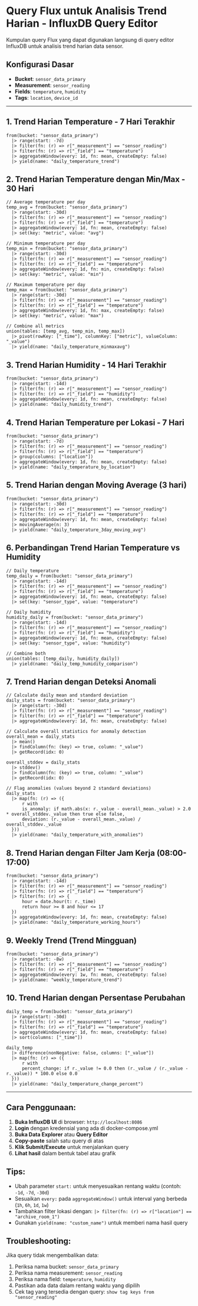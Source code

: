 # Query Flux untuk Analisis Trend Harian - InfluxDB Query Editor

Kumpulan query Flux yang dapat digunakan langsung di query editor InfluxDB untuk analisis trend harian data sensor.

## Konfigurasi Dasar
- **Bucket**: `sensor_data_primary`
- **Measurement**: `sensor_reading`
- **Fields**: `temperature`, `humidity`
- **Tags**: `location`, `device_id`

---

## 1. Trend Harian Temperature - 7 Hari Terakhir

```flux
from(bucket: "sensor_data_primary")
  |> range(start: -7d)
  |> filter(fn: (r) => r["_measurement"] == "sensor_reading")
  |> filter(fn: (r) => r["_field"] == "temperature")
  |> aggregateWindow(every: 1d, fn: mean, createEmpty: false)
  |> yield(name: "daily_temperature_trend")
```

## 2. Trend Harian Temperature dengan Min/Max - 30 Hari

```flux
// Average temperature per day
temp_avg = from(bucket: "sensor_data_primary")
  |> range(start: -30d)
  |> filter(fn: (r) => r["_measurement"] == "sensor_reading")
  |> filter(fn: (r) => r["_field"] == "temperature")
  |> aggregateWindow(every: 1d, fn: mean, createEmpty: false)
  |> set(key: "metric", value: "avg")

// Minimum temperature per day
temp_min = from(bucket: "sensor_data_primary")
  |> range(start: -30d)
  |> filter(fn: (r) => r["_measurement"] == "sensor_reading")
  |> filter(fn: (r) => r["_field"] == "temperature")
  |> aggregateWindow(every: 1d, fn: min, createEmpty: false)
  |> set(key: "metric", value: "min")

// Maximum temperature per day
temp_max = from(bucket: "sensor_data_primary")
  |> range(start: -30d)
  |> filter(fn: (r) => r["_measurement"] == "sensor_reading")
  |> filter(fn: (r) => r["_field"] == "temperature")
  |> aggregateWindow(every: 1d, fn: max, createEmpty: false)
  |> set(key: "metric", value: "max")

// Combine all metrics
union(tables: [temp_avg, temp_min, temp_max])
  |> pivot(rowKey: ["_time"], columnKey: ["metric"], valueColumn: "_value")
  |> yield(name: "daily_temperature_minmaxavg")
```

## 3. Trend Harian Humidity - 14 Hari Terakhir

```flux
from(bucket: "sensor_data_primary")
  |> range(start: -14d)
  |> filter(fn: (r) => r["_measurement"] == "sensor_reading")
  |> filter(fn: (r) => r["_field"] == "humidity")
  |> aggregateWindow(every: 1d, fn: mean, createEmpty: false)
  |> yield(name: "daily_humidity_trend")
```

## 4. Trend Harian Temperature per Lokasi - 7 Hari

```flux
from(bucket: "sensor_data_primary")
  |> range(start: -7d)
  |> filter(fn: (r) => r["_measurement"] == "sensor_reading")
  |> filter(fn: (r) => r["_field"] == "temperature")
  |> group(columns: ["location"])
  |> aggregateWindow(every: 1d, fn: mean, createEmpty: false)
  |> yield(name: "daily_temperature_by_location")
```

## 5. Trend Harian dengan Moving Average (3 hari)

```flux
from(bucket: "sensor_data_primary")
  |> range(start: -30d)
  |> filter(fn: (r) => r["_measurement"] == "sensor_reading")
  |> filter(fn: (r) => r["_field"] == "temperature")
  |> aggregateWindow(every: 1d, fn: mean, createEmpty: false)
  |> movingAverage(n: 3)
  |> yield(name: "daily_temperature_3day_moving_avg")
```

## 6. Perbandingan Trend Harian Temperature vs Humidity

```flux
// Daily temperature
temp_daily = from(bucket: "sensor_data_primary")
  |> range(start: -14d)
  |> filter(fn: (r) => r["_measurement"] == "sensor_reading")
  |> filter(fn: (r) => r["_field"] == "temperature")
  |> aggregateWindow(every: 1d, fn: mean, createEmpty: false)
  |> set(key: "sensor_type", value: "temperature")

// Daily humidity
humidity_daily = from(bucket: "sensor_data_primary")
  |> range(start: -14d)
  |> filter(fn: (r) => r["_measurement"] == "sensor_reading")
  |> filter(fn: (r) => r["_field"] == "humidity")
  |> aggregateWindow(every: 1d, fn: mean, createEmpty: false)
  |> set(key: "sensor_type", value: "humidity")

// Combine both
union(tables: [temp_daily, humidity_daily])
  |> yield(name: "daily_temp_humidity_comparison")
```

## 7. Trend Harian dengan Deteksi Anomali

```flux
// Calculate daily mean and standard deviation
daily_stats = from(bucket: "sensor_data_primary")
  |> range(start: -30d)
  |> filter(fn: (r) => r["_measurement"] == "sensor_reading")
  |> filter(fn: (r) => r["_field"] == "temperature")
  |> aggregateWindow(every: 1d, fn: mean, createEmpty: false)

// Calculate overall statistics for anomaly detection
overall_mean = daily_stats
  |> mean()
  |> findColumn(fn: (key) => true, column: "_value")
  |> getRecord(idx: 0)

overall_stddev = daily_stats
  |> stddev()
  |> findColumn(fn: (key) => true, column: "_value")
  |> getRecord(idx: 0)

// Flag anomalies (values beyond 2 standard deviations)
daily_stats
  |> map(fn: (r) => ({
      r with
      is_anomaly: if math.abs(x: r._value - overall_mean._value) > 2.0 * overall_stddev._value then true else false,
      deviation: (r._value - overall_mean._value) / overall_stddev._value
  }))
  |> yield(name: "daily_temperature_with_anomalies")
```

## 8. Trend Harian dengan Filter Jam Kerja (08:00-17:00)

```flux
from(bucket: "sensor_data_primary")
  |> range(start: -14d)
  |> filter(fn: (r) => r["_measurement"] == "sensor_reading")
  |> filter(fn: (r) => r["_field"] == "temperature")
  |> filter(fn: (r) => {
      hour = date.hour(t: r._time)
      return hour >= 8 and hour <= 17
  })
  |> aggregateWindow(every: 1d, fn: mean, createEmpty: false)
  |> yield(name: "daily_temperature_working_hours")
```

## 9. Weekly Trend (Trend Mingguan)

```flux
from(bucket: "sensor_data_primary")
  |> range(start: -8w)
  |> filter(fn: (r) => r["_measurement"] == "sensor_reading")
  |> filter(fn: (r) => r["_field"] == "temperature")
  |> aggregateWindow(every: 1w, fn: mean, createEmpty: false)
  |> yield(name: "weekly_temperature_trend")
```

## 10. Trend Harian dengan Persentase Perubahan

```flux
daily_temp = from(bucket: "sensor_data_primary")
  |> range(start: -30d)
  |> filter(fn: (r) => r["_measurement"] == "sensor_reading")
  |> filter(fn: (r) => r["_field"] == "temperature")
  |> aggregateWindow(every: 1d, fn: mean, createEmpty: false)
  |> sort(columns: ["_time"])

daily_temp
  |> difference(nonNegative: false, columns: ["_value"])
  |> map(fn: (r) => ({
      r with
      percent_change: if r._value != 0.0 then (r._value / (r._value - r._value)) * 100.0 else 0.0
  }))
  |> yield(name: "daily_temperature_change_percent")
```

---

## Cara Penggunaan:

1. **Buka InfluxDB UI** di browser: `http://localhost:8086`
2. **Login** dengan kredensial yang ada di docker-compose.yml
3. **Buka Data Explorer** atau **Query Editor**
4. **Copy-paste** salah satu query di atas
5. **Klik Submit/Execute** untuk menjalankan query
6. **Lihat hasil** dalam bentuk tabel atau grafik

## Tips:

- Ubah parameter `start:` untuk menyesuaikan rentang waktu (contoh: `-1d`, `-7d`, `-30d`)
- Sesuaikan `every:` pada `aggregateWindow()` untuk interval yang berbeda (`1h`, `6h`, `1d`, `1w`)
- Tambahkan filter lokasi dengan: `|> filter(fn: (r) => r["location"] == "archive_room_1")`
- Gunakan `yield(name: "custom_name")` untuk memberi nama hasil query

## Troubleshooting:

Jika query tidak mengembalikan data:
1. Periksa nama bucket: `sensor_data_primary`
2. Periksa nama measurement: `sensor_reading`
3. Periksa nama field: `temperature`, `humidity`
4. Pastikan ada data dalam rentang waktu yang dipilih
5. Cek tag yang tersedia dengan query: `show tag keys from "sensor_reading"`
